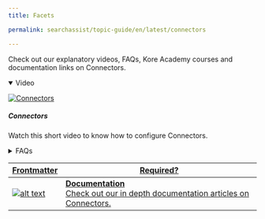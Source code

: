 ```yaml
---
title: Facets

permalink: searchassist/topic-guide/en/latest/connectors

---
```

<!--#### Topic Guide
###### Facets-->

  Check out our explanatory videos, FAQs, Kore Academy courses and documentation links on Connectors.

<details class="introduction-video" open>
  <summary>Video
  </summary>
  
   [![Connectors](images/VideoCoverImage.png)](https://player.vimeo.com/video/784486217?h=5d9b35336a&badge=0&autopause=0&player_id=0&app_id=58479/embed)

  ##### Connectors 
  Watch this short video to know how to configure Connectors.

</details>

<details>
  <summary>FAQs
  </summary>

  <a class="doc-link" target="_blank" href="https://docs.kore.ai/searchassist/manage-content-sources/connectors/introduction-to-connectors/">
 
  What are Connectors ?

</a>

 <a class="doc-link" target="_blank" href="https://docs.kore.ai/searchassist/manage-content-sources/connectors/introduction-to-connectors/">
 
 How to ingest content and synchronize Connectors?

</a>
 

</details>


<a class="doc-link" target="_blank" href="https://docs.kore.ai/searchassist/manage-content-sources/connectors/introduction-to-connectors/">


| Frontmatter | Required? |
|-------------|-------------|
| ![alt text](images/SA_Documentation.svg "Title") | **Documentation**  <br /> Check out our in depth documentation articles on Connectors. | 


</a>
